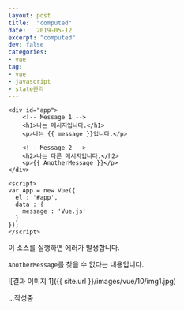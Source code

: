```yaml
---
layout: post
title:  "computed"
date:   2019-05-12
excerpt: "computed"
dev: false
categories:
- vue
tag:
- vue
- javascript
- state관리
---
```


```vue
<div id="app">
    <!-- Message 1 -->
    <h1>나는 메시지입니다.</h1>
    <p>나는 {{ message }}입니다.</p>

    <!-- Message 2 -->
    <h2>나는 다른 메시지입니다.</h2>
    <p>{{ AnotherMessage }}</p>
</div>

<script>
var App = new Vue({
  el : '#app',  
  data : {
    message : 'Vue.js'
  }
});
</script>
```

이 소스를 실행하면 에러가 발생합니다.

`AnotherMessage`를 찾을 수 없다는 내용입니다.

![결과 이미지 1]({{ site.url }}/images/vue/10/img1.jpg)

...작성중
